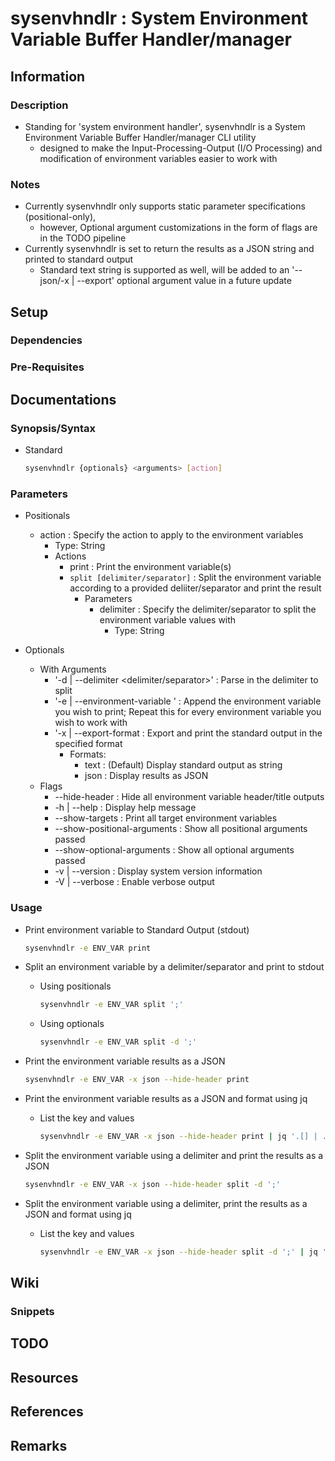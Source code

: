 # sysenvhndlr : System Environment Variable Buffer Handler/manager

## Information
### Description
- Standing for 'system environment handler', sysenvhndlr is a System Environment Variable Buffer Handler/manager CLI utility
    + designed to make the Input-Processing-Output (I/O Processing) and modification of environment variables easier to work with

### Notes
- Currently sysenvhndlr only supports static parameter specifications (positional-only),
    + however, Optional argument customizations in the form of flags are in the TODO pipeline
- Currently sysenvhndlr is set to return the results as a JSON string and printed to standard output
    + Standard text string is supported as well, will be added to an '--json/-x | --export' optional argument value in a future update

## Setup
### Dependencies

### Pre-Requisites

## Documentations

### Synopsis/Syntax
- Standard
    ```bash
    sysenvhndlr {optionals} <arguments> [action]
    ```

### Parameters
- Positionals
    - action : Specify the action to apply to the environment variables
        + Type: String
        - Actions
            + print : Print the environment variable(s)
            - `split [delimiter/separator]` : Split the environment variable according to a provided deliiter/separator and print the result
                - Parameters
                    - delimiter : Specify the delimiter/separator to split the environment variable values with
                        + Type: String

- Optionals
    - With Arguments
        + '-d | --delimiter <delimiter/separator>' : Parse in the delimiter to split
        + '-e | --environment-variable <variable>' : Append the environment variable you wish to print; Repeat this for every environment variable you wish to work with
        - '-x | --export-format : Export and print the standard output in the specified format
            - Formats:
                + text : (Default) Display standard output as string
                + json : Display results as JSON
    - Flags
        + --hide-header : Hide all environment variable header/title outputs
        + -h | --help : Display help message
        + --show-targets : Print all target environment variables
        + --show-positional-arguments : Show all positional arguments passed
        + --show-optional-arguments : Show all optional arguments passed
        + -v | --version : Display system version information
        + -V | --verbose : Enable verbose output

### Usage
- Print environment variable to Standard Output (stdout)
    ```bash
    sysenvhndlr -e ENV_VAR print
    ```

- Split an environment variable by a delimiter/separator and print to stdout
    - Using positionals
        ```bash
        sysenvhndlr -e ENV_VAR split ';'
        ```
    - Using optionals
        ```bash
        sysenvhndlr -e ENV_VAR split -d ';'
        ```

- Print the environment variable results as a JSON
    ```bash
    sysenvhndlr -e ENV_VAR -x json --hide-header print
    ```

- Print the environment variable results as a JSON and format using jq
    - List the key and values
        ```bash
        sysenvhndlr -e ENV_VAR -x json --hide-header print | jq '.[] | .key, .value'
        ```

- Split the environment variable using a delimiter and print the results as a JSON
    ```bash
    sysenvhndlr -e ENV_VAR -x json --hide-header split -d ';'
    ```

- Split the environment variable using a delimiter, print the results as a JSON and format using jq
    - List the key and values
        ```bash
        sysenvhndlr -e ENV_VAR -x json --hide-header split -d ';' | jq '.[] | .key, .value'
        ```

## Wiki

### Snippets

## TODO

## Resources

## References

## Remarks

